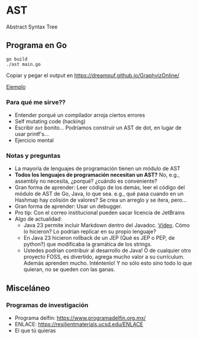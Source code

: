 # AST

Abstract Syntax Tree

## Programa en Go

```shell
go build
./ast main.go
```

Copiar y pegar el output en https://dreampuf.github.io/GraphvizOnline/

[Ejemplo](https://dreampuf.github.io/GraphvizOnline/#digraph%20G%20%7B%0Afuncion_4806%20%5Blabel%3D%22funcion%22%2C%20style%3Dfilled%2C%20fontcolor%3Dwhite%2C%20fillcolor%3Dpalevioletred4%2C%20xlabel%3D%22doc%0A%22%5D%3B%0An_4a3b%20%5Blabel%3D%22n%22%2C%20fontsize%3D8%2C%20shape%3Dinvtriangle%2C%20width%3D0.5%2C%20height%3D0.5%5D%3B%0Aint_63de%20%5Blabel%3D%22int%22%2C%20fontsize%3D4%2C%20width%3D0.3%2C%20height%3D0.3%5D%3B%0Aint_63de%20-%3E%20n_4a3b%20%5Bdir%3Dnone%5D%3B%0An_4a3b%20-%3E%20funcion_4806%20%5Bdir%3Dnone%5D%3B%0Aint64_546a%20%5Blabel%3D%22int64%22%2C%20shape%3Dtriangle%2C%20fontsize%3D4%2C%20width%3D0.5%2C%20height%3D0.5%5D%3B%0Aint64_546a%20-%3E%20funcion_4806%20%5Bdir%3Dnone%5D%3B%0Aassignment_8d96%20%5Blabel%3D%22%3D%22%5D%3B%0Aid_bb49%20%5Blabel%3D%22one%22%5D%3B%0Aassignment_8d96%20-%3E%20id_bb49%3B%0Alit_1_93f1%20%5Blabel%3D%221%22%5D%3B%0Aassignment_8d96%20-%3E%20lit_1_93f1%3B%0Afuncion_4806%20-%3E%20assignment_8d96%3B%0Aassignment_a047%20%5Blabel%3D%22%3D%22%5D%3B%0Aid_b6eb%20%5Blabel%3D%22n_plus_one%22%5D%3B%0Aassignment_a047%20-%3E%20id_b6eb%3B%0Abinary_operator_b8a7%20%5Blabel%3D%22%2B%22%5D%3B%0Aid_4232%20%5Blabel%3D%22n%22%5D%3B%0Abinary_operator_b8a7%20-%3E%20id_4232%3B%0Aid_a4d5%20%5Blabel%3D%22one%22%5D%3B%0Abinary_operator_b8a7%20-%3E%20id_a4d5%3B%0Aassignment_a047%20-%3E%20binary_operator_b8a7%3B%0Afuncion_4806%20-%3E%20assignment_a047%3B%0Aassignment_61ce%20%5Blabel%3D%22%3D%22%5D%3B%0Aid_7a25%20%5Blabel%3D%22gauss_sum%22%5D%3B%0Aassignment_61ce%20-%3E%20id_7a25%3B%0Abinary_operator_e245%20%5Blabel%3D%22%2F%22%5D%3B%0Abinary_operator_1a9b%20%5Blabel%3D%22*%22%5D%3B%0Aid_248c%20%5Blabel%3D%22n%22%5D%3B%0Abinary_operator_1a9b%20-%3E%20id_248c%3B%0Aid_8c0e%20%5Blabel%3D%22n_plus_one%22%5D%3B%0Abinary_operator_1a9b%20-%3E%20id_8c0e%3B%0Abinary_operator_e245%20-%3E%20binary_operator_1a9b%3B%0Alit_2_4579%20%5Blabel%3D%222%22%5D%3B%0Abinary_operator_e245%20-%3E%20lit_2_4579%3B%0Aassignment_61ce%20-%3E%20binary_operator_e245%3B%0Afuncion_4806%20-%3E%20assignment_61ce%3B%0Areturn_0f7d%20%5Blabel%3D%22return%22%5D%3B%0Aint64_abaa%20%5Blabel%3D%22call%20int64%22%5D%3B%0Aid_95cf%20%5Blabel%3D%22gauss_sum%22%5D%3B%0Aint64_abaa%20-%3E%20id_95cf%3B%0Areturn_0f7d%20-%3E%20int64_abaa%3B%0Afuncion_4806%20-%3E%20return_0f7d%3B%0A%7D%0A)

### Para qué me sirve??

- Entender porqué un compilador arroja ciertos errores
- Self mutating code (hacking)
- Escribir `dot` bonito... Podríamos construir un AST de dot, en lugar de usar printf's...
- Ejercicio mental

### Notas y preguntas

- La mayoría de lenguajes de programación tienen un módulo de AST
- **Todos los lenguajes de programación necesitan un AST?** No, e.g., assembly no necesita, ¿porqué? ¿cuándo es conveniente?
- Gran forma de aprender: Leer código de los demás, leer el código del módulo de AST de Go, Java, lo que sea. e.g., 
  qué pasa cuando en un Hashmap hay colisión de valores? Se crea un arreglo y se itera, pero...
- Gran forma de aprender: Usar un debugger.
- Pro tip: Con el correo institucional pueden sacar licencia de JetBrains
- Algo de actualidad:
  + Java 23 permite incluir Markdown dentro del Javadoc. [Video](https://youtu.be/kzjGp7LmW0I?si=E_duVE7yqNQ44kac&t=479). Cómo lo hicieron? Lo podrían replicar en su propio lenguaje?
  + En Java 23 hicieron rollback de un JEP (Qué es JEP o PEP, de python?) que modificaba la gramática de los strings.
  + Ustedes podrían contribuir al desarrollo de Java! O de cualquier otro proyecto FOSS, es divertido, agrega mucho valor a su currículum. Además aprenden mucho. Inténtenlo! Y no sólo esto sino todo lo que quieran, no se queden con las ganas.

## Misceláneo

### Programas de investigación

- Programa delfin: https://www.programadelfin.org.mx/
- ENLACE: https://resilientmaterials.ucsd.edu/ENLACE
- El que tú quieras

